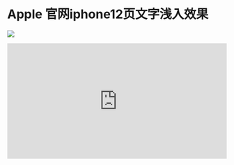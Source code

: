 # Apple 官网iphone12页文字浅入效果

![](https://p1-juejin.byteimg.com/tos-cn-i-k3u1fbpfcp/6f82cd91aff6409ebc697ca8bf93eba3~tplv-k3u1fbpfcp-watermark.image)

<iframe height="265" style="width: 100%;" scrolling="no" title="vYyrebq" src="https://codepen.io/boyalexis/embed/vYyrebq?height=265&theme-id=dark&default-tab=result" frameborder="no" loading="lazy" allowtransparency="true" allowfullscreen="true">
  See the Pen <a href='https://codepen.io/boyalexis/pen/vYyrebq'>vYyrebq</a> by Boyalexis
  (<a href='https://codepen.io/boyalexis'>@boyalexis</a>) on <a href='https://codepen.io'>CodePen</a>.
</iframe>